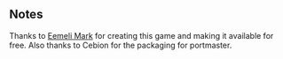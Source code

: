 ## Notes

Thanks to [Eemeli Mark](https://github.com/TheJeme/Eity) for creating this game and making it available for free. Also thanks to Cebion for the packaging for portmaster.

